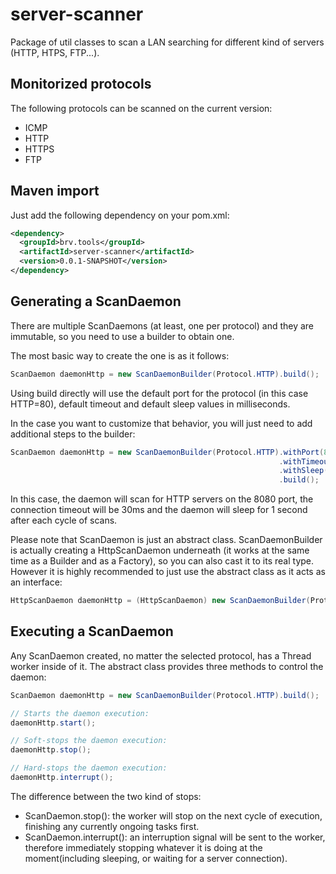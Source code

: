 # server-scanner
Package of util classes to scan a LAN searching for different kind of servers (HTTP, HTPS, FTP...).

## Monitorized protocols
The following protocols can be scanned on the current version:
- ICMP
- HTTP
- HTTPS
- FTP

## Maven import

Just add the following dependency on your pom.xml:

```xml
<dependency>
  <groupId>brv.tools</groupId>
  <artifactId>server-scanner</artifactId>
  <version>0.0.1-SNAPSHOT</version>
</dependency>
```

## Generating a ScanDaemon

There are multiple ScanDaemons (at least, one per protocol) and they are immutable, so you need to use a builder to obtain one.

The most basic way to create the one is as it follows:

```java
ScanDaemon daemonHttp = new ScanDaemonBuilder(Protocol.HTTP).build();
```

Using build directly will use the default port for the protocol (in this case HTTP=80), default timeout and default sleep values in milliseconds.

In the case you want to customize that behavior, you will just need to add additional steps to the builder:

```java
ScanDaemon daemonHttp = new ScanDaemonBuilder(Protocol.HTTP).withPort(8080)
                                                            .withTimeout(30)
                                                            .withSleep(1000)
                                                            .build();
```

In this case, the daemon will scan for HTTP servers on the 8080 port, the connection timeout will be 30ms and the daemon will sleep for 1 second after each cycle of scans.

Please note that ScanDaemon is just an abstract class. ScanDaemonBuilder is actually creating a HttpScanDaemon underneath (it works at the same time as a Builder and as a Factory), so you can also cast it to its real type. However it is highly recommended to just use the abstract class as it acts as an interface:

```java
HttpScanDaemon daemonHttp = (HttpScanDaemon) new ScanDaemonBuilder(Protocol.HTTP).build();
```


## Executing a ScanDaemon

Any ScanDaemon created, no matter the selected protocol, has a Thread worker inside of it. The abstract class provides three methods to control the daemon:

```java
ScanDaemon daemonHttp = new ScanDaemonBuilder(Protocol.HTTP).build();

// Starts the daemon execution:
daemonHttp.start();

// Soft-stops the daemon execution:
daemonHttp.stop();

// Hard-stops the daemon execution:
daemonHttp.interrupt();
```

The difference between the two kind of stops:
- ScanDaemon.stop(): the worker will stop on the next cycle of execution, finishing any currently ongoing tasks first.
- ScanDaemon.interrupt(): an interruption signal will be sent to the worker, therefore immediately stopping whatever it is doing at the moment(including sleeping, or waiting for a server connection).
